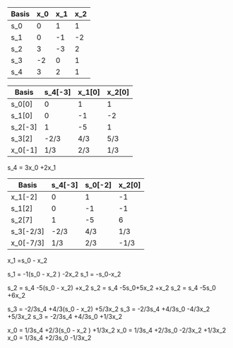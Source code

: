 | Basis | x_0 | x_1 | x_2 |
| ----- | --- | --- | --- |
| s_0   | 0   | 1   | 1   |
| s_1   | 0   | -1  | -2  |
| s_2   | 3   | -3  | 2   |
| s_3   | -2  | 0   | 1   |
| s_4   | 3   | 2   | 1   |

| Basis   | s_4[-3] | x_1[0] | x_2[0] |
| ------- | ------- | ------ | ------ |
| s_0[0]  | 0       | 1      | 1      |
| s_1[0]  | 0       | -1     | -2     |
| s_2[-3] | 1       | -5     | 1      |
| s_3[2]  | -2/3    | 4/3    | 5/3    |
| x_0[-1] | 1/3     | 2/3    | 1/3    |

s_4 = 3x_0 +2x_1 



| Basis     | s_4[-3] | s_0[-2] | x_2[0] |
| --------- | ------- | ------- | ------ |
| x_1[-2]   | 0       | 1       | -1     |
| s_1[2]    | 0       | -1      | -1     |
| s_2[7]    | 1       | -5      | 6      |
| s_3[-2/3] | -2/3    | 4/3     | 1/3    |
| x_0[-7/3] | 1/3     | 2/3     | -1/3   |

x_1 =s_0 - x_2 

s_1 = -1(s_0 - x_2 ) -2x_2
s_1 = -s_0-x_2 

s_2 = s_4 -5(s_0 - x_2) +x_2
s_2 = s_4 -5s_0+5x_2 +x_2 
s_2 = s_4 -5s_0 +6x_2

s_3 = -2/3s_4 +4/3(s_0 - x_2) +5/3x_2
s_3 = -2/3s_4 +4/3s_0 -4/3x_2 +5/3x_2
s_3 = -2/3s_4 +4/3s_0 +1/3x_2

x_0 = 1/3s_4 +2/3(s_0 - x_2 ) +1/3x_2
x_0 = 1/3s_4 +2/3s_0 -2/3x_2 +1/3x_2
x_0 = 1/3s_4 +2/3s_0 -1/3x_2